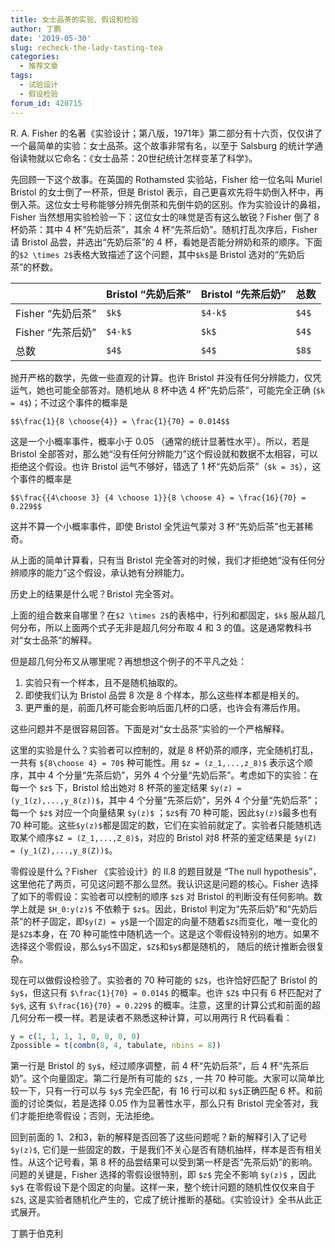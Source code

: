 ```yaml
---
title: 女士品茶的实验、假设和检验
author: 丁鹏
date: '2019-05-30'
slug: recheck-the-lady-tasting-tea
categories:
  - 推荐文章
tags:
  - 试验设计
  - 假设检验
forum_id: 420715
---
```


R. A. Fisher 的名著《实验设计；第八版，1971年》第二部分有十六页，仅仅讲了一个最简单的实验：女士品茶。这个故事非常有名，以至于 Salsburg 的统计学通俗读物就以它命名：《女士品茶：20世纪统计怎样变革了科学》。

先回顾一下这个故事。在英国的 Rothamsted 实验站，Fisher 给一位名叫 Muriel Bristol 的女士倒了一杯茶，但是 Bristol 表示，自己更喜欢先将牛奶倒入杯中，再倒入茶。这位女士号称能够分辨先倒茶和先倒牛奶的区别。作为实验设计的鼻祖，Fisher 当然想用实验检验一下：这位女士的味觉是否有这么敏锐？Fisher 倒了 8 杯奶茶：其中 4 杯“先奶后茶”，其余 4 杯“先茶后奶”。随机打乱次序后，Fisher 请 Bristol 品尝，并选出“先奶后茶”的 4 杯，看她是否能分辨奶和茶的顺序。下面的`$2 \times 2$`表格大致描述了这个问题，其中`$k$`是 Bristol 选对的“先奶后茶”的杯数。

|                  |Bristol “先奶后茶” |Bristol “先茶后奶” |总数 |
|:-----------------|:------------------|:------------------|:----|
|Fisher “先奶后茶” |`$k$`                  |`$4-k$`                |`$4$`    |
|Fisher “先茶后奶” |`$4-k$`                |`$k$`                  |`$4$`    |
|总数              |`$4$`                  |`$4$`                |`$8$`    |

抛开严格的数学，先做一些直观的计算。也许 Bristol 并没有任何分辨能力，仅凭运气，她也可能全部答对。随机地从 8 杯中选 4 杯“先奶后茶”，可能完全正确 (`$k = 4$`)；不过这个事件的概率是

`$$\frac{1}{8 \choose{4}} = \frac{1}{70} = 0.014$$`

这是一个小概率事件，概率小于 0.05 （通常的统计显著性水平）。所以，若是 Bristol 全部答对，那么她“没有任何分辨能力”这个假设就和数据不太相容，可以拒绝这个假设。也许 Bristol 运气不够好，错选了 1 杯“先奶后茶”（`$k = 3$`），这个事件的概率是

`$$\frac{{4\choose 3} {4 \choose 1}}{8 \choose 4} = \frac{16}{70} = 0.229$$`

这并不算一个小概率事件，即使 Bristol 全凭运气蒙对 3 杯“先奶后茶”也无甚稀奇。

从上面的简单计算看，只有当 Bristol 完全答对的时候，我们才拒绝她“没有任何分辨顺序的能力”这个假设，承认她有分辨能力。

历史上的结果是什么呢？Bristol 完全答对。

上面的组合数来自哪里？在`$2 \times 2$`的表格中，行列和都固定，`$k$` 服从超几何分布，所以上面两个式子无非是超几何分布取 4 和 3 的值。这是通常教科书对“女士品茶”的解释。

但是超几何分布又从哪里呢？再想想这个例子的不平凡之处：

1. 实验只有一个样本，且不是随机抽取的。
1. 即使我们认为 Bristol 品尝 8 次是 8 个样本，那么这些样本都是相关的。
1. 更严重的是，前面几杯可能会影响后面几杯的口感，也许会有滞后作用。

这些问题并不是很容易回答。下面是对“女士品茶”实验的一个严格解释。

这里的实验是什么？实验者可以控制的，就是 8 杯奶茶的顺序，完全随机打乱，一共有 `${8\choose 4} = 70$` 种可能性。用 `$z = (z_1,...,z_8)$` 表示这个顺序，其中 4 个分量“先茶后奶”，另外 4 个分量“先奶后茶”。考虑如下的实验：在每一个 `$z$` 下，Bristol 给出她对 8 杯茶的鉴定结果 `$y(z) = (y_1(z),...,y_8(z))$`，其中 4 个分量“先茶后奶”，另外 4 个分量“先奶后茶”；每一个 `$z$` 对应一个向量结果 `$y(z)$` ；`$z$`有 70 种可能，因此`$y(z)$`最多也有 70 种可能。这些`$y(z)$`都是固定的数，它们在实验前就定了。实验者只能随机选取某个顺序`$Z = (Z_1,...,Z_8)$`，对应的 Bristol 对8 杯茶的鉴定结果是 `$y(Z) = (y_1(Z),...,y_8(Z))$`。

零假设是什么？Fisher 《实验设计》的 II.8 的题目就是 “The null hypothesis”，这里他花了两页，可见这问题不那么显然。我认识这是问题的核心。Fisher 选择了如下的零假设：实验者可以控制的顺序 `$z$` 对 Bristol 的判断没有任何影响。数学上就是 `$H_0:y(z)$` 不依赖于 `$z$`。因此，Bristol 判定为“先茶后奶”和“先奶后茶”的杯子固定，即`$y(Z) = y$`是一个固定的向量不随着`$Z$`而变化，唯一变化的是`$Z$`本身，在 70 种可能性中随机选一个。这是这个零假设特别的地方。如果不选择这个零假设，那么`$y$`不固定，`$Z$`和`$y$`都是随机的， 随后的统计推断会很复杂。 

现在可以做假设检验了。实验者的 70 种可能的 `$Z$`，也许恰好匹配了 Bristol 的 `$y$`，但这只有 `$\frac{1}{70} = 0.014$` 的概率。也许 `$Z$` 中只有 6 杯匹配对了`$y$`, 这有 `$\frac{16}{70} = 0.229$` 的概率。注意，这里的计算公式和前面的超几何分布一模一样。若是读者不熟悉这种计算，可以用两行 R 代码看看：

```r
y = c(1, 1, 1, 1, 0, 0, 0, 0)
Zpossible = t(combn(8, 4, tabulate, nbins = 8))
```

第一行是 Bristol 的 `$y$`，经过顺序调整，前 4 杯“先奶后茶”，后 4 杯“先茶后奶”。这个向量固定。第二行是所有可能的 `$Z$` , 一共 70 种可能。大家可以简单比较一下，只有一行可以与 `$y$` 完全匹配，有 16 行可以和 `$y$`正确匹配 6 杯。和前面的讨论类似，若是选择 0.05 作为显著性水平，那么只有 Bristol 完全答对，我们才能拒绝零假设；否则，无法拒绝。

回到前面的 1、2和3，新的解释是否回答了这些问题呢？新的解释引入了记号 `$y(z)$`, 它们是一些固定的数，于是我们不关心是否有随机抽样，样本是否有相关性。从这个记号看，第 8 杯的品尝结果可以受到第一杯是否“先茶后奶”的影响。问题的关键是，Fisher 选择的零假设很特别，即 `$z$` 完全不影响 `$y(z)$` ，因此 `$y$` 在零假设下是个固定的向量。这样一来，整个统计问题的随机性仅仅来自于 `$Z$`, 这是实验者随机化产生的，它成了统计推断的基础。《实验设计》全书从此正式展开。

丁鹏于伯克利

